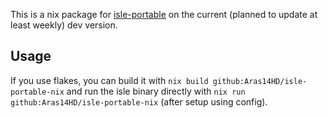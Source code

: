 This is a nix package for [isle-portable](https://github.com/isledecomp/isle-portable) on the current (planned to update at least weekly) dev version.
## Usage
If you use flakes, you can build it with `nix build github:Aras14HD/isle-portable-nix` and run the isle binary directly with `nix run github:Aras14HD/isle-portable-nix` (after setup using config).
